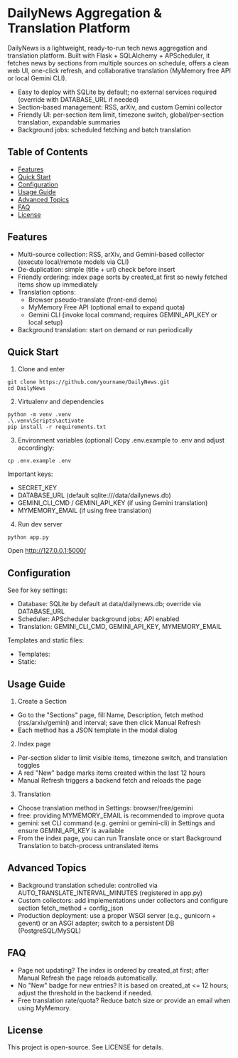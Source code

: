 # DailyNews Aggregation & Translation Platform

DailyNews is a lightweight, ready-to-run tech news aggregation and translation platform. Built with Flask + SQLAlchemy + APScheduler, it fetches news by sections from multiple sources on schedule, offers a clean web UI, one-click refresh, and collaborative translation (MyMemory free API or local Gemini CLI).

- Easy to deploy with SQLite by default; no external services required (override with DATABASE_URL if needed)
- Section-based management: RSS, arXiv, and custom Gemini collector
- Friendly UI: per-section item limit, timezone switch, global/per-section translation, expandable summaries
- Background jobs: scheduled fetching and batch translation

## Table of Contents
- [Features](#features)
- [Quick Start](#quick-start)
- [Configuration](#configuration)
- [Usage Guide](#usage-guide)
- [Advanced Topics](#advanced-topics)
- [FAQ](#faq)
- [License](#license)

## Features
- Multi-source collection: RSS, arXiv, and Gemini-based collector (execute local/remote models via CLI)
- De-duplication: simple (title + url) check before insert
- Friendly ordering: index page sorts by created_at first so newly fetched items show up immediately
- Translation options:
  - Browser pseudo-translate (front-end demo)
  - MyMemory Free API (optional email to expand quota)
  - Gemini CLI (invoke local command; requires GEMINI_API_KEY or local setup)
- Background translation: start on demand or run periodically

## Quick Start
1) Clone and enter
```
git clone https://github.com/yourname/DailyNews.git
cd DailyNews
```
2) Virtualenv and dependencies
```
python -m venv .venv
.\.venv\Scripts\activate
pip install -r requirements.txt
```
3) Environment variables (optional)
Copy .env.example to .env and adjust accordingly:
```
cp .env.example .env
```
Important keys:
- SECRET_KEY
- DATABASE_URL (default sqlite:///data/dailynews.db)
- GEMINI_CLI_CMD / GEMINI_API_KEY (if using Gemini translation)
- MYMEMORY_EMAIL (if using free translation)

4) Run dev server
```
python app.py
```
Open http://127.0.0.1:5000/

## Configuration
See <mcfile name="config.py" path="d:\PythonProjects\DailyNews\config.py"></mcfile> for key settings:
- Database: SQLite by default at data/dailynews.db; override via DATABASE_URL
- Scheduler: APScheduler background jobs; API enabled
- Translation: GEMINI_CLI_CMD, GEMINI_API_KEY, MYMEMORY_EMAIL

Templates and static files:
- Templates: <mcfolder name="templates" path="d:\PythonProjects\DailyNews\templates\"></mcfolder>
- Static: <mcfolder name="static" path="d:\PythonProjects\DailyNews\static\"></mcfolder>

## Usage Guide
1) Create a Section
- Go to the "Sections" page, fill Name, Description, fetch method (rss/arxiv/gemini) and interval; save then click Manual Refresh
- Each method has a JSON template in the modal dialog

2) Index page
- Per-section slider to limit visible items, timezone switch, and translation toggles
- A red "New" badge marks items created within the last 12 hours
- Manual Refresh triggers a backend fetch and reloads the page

3) Translation
- Choose translation method in Settings: browser/free/gemini
- free: providing MYMEMORY_EMAIL is recommended to improve quota
- gemini: set CLI command (e.g. gemini or gemini-cli) in Settings and ensure GEMINI_API_KEY is available
- From the index page, you can run Translate once or start Background Translation to batch-process untranslated items

## Advanced Topics
- Background translation schedule: controlled via AUTO_TRANSLATE_INTERVAL_MINUTES (registered in app.py)
- Custom collectors: add implementations under collectors and configure section fetch_method + config_json
- Production deployment: use a proper WSGI server (e.g., gunicorn + gevent) or an ASGI adapter; switch to a persistent DB (PostgreSQL/MySQL)

## FAQ
- Page not updating? The index is ordered by created_at first; after Manual Refresh the page reloads automatically.
- No "New" badge for new entries? It is based on created_at <= 12 hours; adjust the threshold in the backend if needed.
- Free translation rate/quota? Reduce batch size or provide an email when using MyMemory.

## License
This project is open-source. See LICENSE for details.
